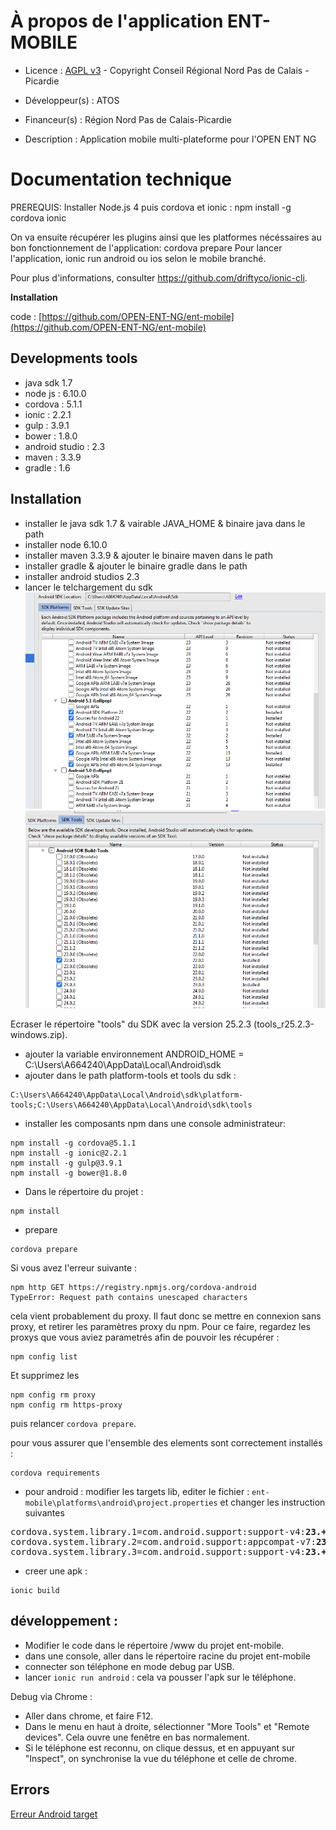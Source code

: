 # À propos de l'application ENT-MOBILE

* Licence : [AGPL v3](http://www.gnu.org/licenses/agpl.txt) - Copyright Conseil Régional Nord Pas de Calais - Picardie

* Développeur(s) : ATOS

* Financeur(s) : Région Nord Pas de Calais-Picardie

* Description : Application mobile multi-plateforme pour l'OPEN ENT NG

# Documentation technique


PREREQUIS: Installer Node.js 4 puis cordova et ionic : npm install -g cordova ionic

On va ensuite récupérer les plugins ainsi que les platformes nécéssaires au bon fonctionnement
de l'application: cordova prepare
Pour lancer l'application, ionic run android ou ios selon le mobile branché.

Pour plus d'informations, consulter https://github.com/driftyco/ionic-cli.

**Installation**

code : [https://github.com/OPEN-ENT-NG/ent-mobile](https://github.com/OPEN-ENT-NG/ent-mobile)

## Developments tools
 - java sdk 1.7
 - node js : 6.10.0
 - cordova : 5.1.1
 - ionic : 2.2.1
 - gulp : 3.9.1
 - bower : 1.8.0
 - android studio : 2.3
 - maven : 3.3.9
 - gradle : 1.6


## Installation

- installer le java sdk 1.7 & vairable JAVA_HOME & binaire java dans le path
- installer node 6.10.0
- installer maven 3.3.9 & ajouter le binaire maven dans le path
- installer gradle & ajouter le binaire gradle dans le path
- installer android studios 2.3
- lancer le telchargement du sdk
![](./docs/img1.png)
![](./docs/img2.png)

Ecraser le répertoire "tools" du SDK avec la version 25.2.3 (tools_r25.2.3-windows.zip).

- ajouter la variable environnement ANDROID_HOME = C:\Users\A664240\AppData\Local\Android\sdk
- ajouter dans le path platform-tools et tools du sdk :
```
C:\Users\A664240\AppData\Local\Android\sdk\platform-tools;C:\Users\A664240\AppData\Local\Android\sdk\tools
```

- installer les composants npm dans une console administrateur:
```
npm install -g cordova@5.1.1
npm install -g ionic@2.2.1
npm install -g gulp@3.9.1
npm install -g bower@1.8.0
```

- Dans le répertoire du projet :
```
npm install
```

- prepare
```
cordova prepare
```
Si vous avez l'erreur suivante :
```
npm http GET https://registry.npmjs.org/cordova-android
TypeError: Request path contains unescaped characters
```
cela vient probablement du proxy. Il faut donc se mettre en connexion sans proxy, et retirer les paramètres proxy du npm.
Pour ce faire, regardez les proxys que vous aviez parametrés afin de pouvoir les récupérer :
```
npm config list
```
Et supprimez les
```
npm config rm proxy
npm config rm https-proxy
```
puis relancer ```cordova prepare```.

pour vous assurer que l'ensemble des elements sont correctement installés :
 ```
 cordova requirements
 ```

- pour android : modifier les targets lib, editer le fichier : ```ent-mobile\platforms\android\project.properties``` et changer les instruction suivantes
<pre>
cordova.system.library.1=com.android.support:support-v4:<strong>23.+</strong>
cordova.system.library.2=com.android.support:appcompat-v7:<strong>23.+</strong>
cordova.system.library.3=com.android.support:support-v4:<strong>23.+</strong>
</pre>
- creer une apk :
```
ionic build
```

## développement :
- Modifier le code dans le répertoire /www du projet ent-mobile.
-  dans une console, aller dans le répertoire racine du projet ent-mobile
-  connecter son téléphone en mode debug par USB.
-  lancer ```ionic run android``` : cela va pousser l'apk sur le téléphone.

Debug via Chrome :
- Aller dans chrome, et faire F12.
- Dans le menu en haut à droite, sélectionner "More Tools" et "Remote devices". Cela ouvre une fenêtre en bas normalement.
- Si le téléphone est reconnu, on clique dessus, et en appuyant sur "Inspect", on synchronise la vue du téléphone et celle de chrome.


## Errors

[Erreur Android target](https://forum.ionicframework.com/t/support-library-doesnt-match-android-target-version/84118)
